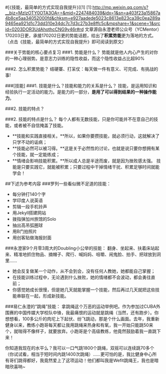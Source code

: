#[《技能，最简单的方式实现自我提升》][1]
[1]:http://mp.weixin.qq.com/s?__biz=MzIzOTY0OTA3OA==&mid=2247484039&idx=1&sn=a403f23a15867a4b8ce5aa34052000fd&chksm=e927aadede5023c8613e823ca39c0ea289a9465ea921d1c73dd310e34dc7c7d3c27b3e8ffc5c&mpshare=1&scene=1&srcid=0203DOR3UdAhothcCNG9y46r#rd
文章源自永澄老师公众号（YCMentor）170203日更，承接170202日更的势能话题，给出了**积累势能**更为落地的方式。（点击《技能，最简单的方式实现自我提升》即可阅读到原文）

###关于势能的核心要点复习
###1. 势能是什么？
势能就是他人内心产生的对你的一种心理弱势。是意志力训练的隐性收益，而这个隐性收益占比超90%

###2. 怎么积累势能？
结硬寨、打呆仗：每天做一件有意义、可完成、有挑战的事!

###[技能]
###1. 技能是什么？技能和能力的关系是什么？
技能，是运用知识和经验执行一定活动的能力。是能力的一部分，**是用了可以得到结果的一种操作能力**。

###2. 技能的特点？

###2. 技能的特点是什么？
每个人都有无数技能，只是你可能并不在意自己的技能，或者被不自信掩盖了技能。

 - **技能和实践直接相关。**所以，如果你要攒技能，就必须行动，这就解决了只学不动的诟病；
 - **技能必然可以被习得。**这是关于必然性的讨论，也就是说只要你想拥有某个技能，就一定能练成；
 - **情绪会影响技能积累。**所以成人总是半途而废，就是因为挫败感太强。
技能是只要实践它，就能被积累；只要过程中干掉情绪干扰、积累足够时间就能学会！

##下述为参考内容
###罗列一些看似微不足道的技能：
 - 每分钟打140个字
 - 学印度人说英语
 - 剪辑一段手机铃声
 -  用Jekyll搭建网站
 - 拨指弹加州旅馆的Solo
 - 抽出高吊弧圈球
 - 用B门拍照片
 - 用创客贴做海报封面


###永澄家9个月零3周大的Doubling小公举的技能：
翻身、坐起来、扶着床站起来、精准地抓住物品、摘帽子、爬行、喊妈妈、咀嚼、闹鬼脸、拍手、把球放到洞里……
 - 她会反复做某一个动作，从不会到会，没有任何人教她，她都能自己掌握；
 - 在技能训练过程中，无论遇到什么挫败，她的情绪都不会波动，都会勇往直前；
 - 你感觉她成长很慢，但是她几天就能掌握一个技能，然后再过几天就把这些技能串联在一起，形成新技能。

###易仁永澄的“跳绳”技能：
拿跳绳这个万恶的运动举例吧。作为参加过CUBA外围赛的中国传媒大学校队中锋，我最痛恨的运动就是跳绳（当然，还有跑步）。你想想看，100多公斤的肉坨上下起伏、纷飞跳动，那是个什么画面。去年，我重新健身以来，教练小跑哥每天都让我用跳绳来热身和有氧，我一开始只能跳50来个，就喘得不像样子，就要放弃。小跑哥是个高级教练，他竟然鼓励着我一直跳下来！

你知道我现在的水平么？我可以一口气跳1800个跳绳，双摇可以连续跳70多个（你试试看，相当于短时间内跳1400次跳绳）……更可怕的是，我比健身中心所有哥们跳得都好，我竟然爱上了这项运动！他们都叫我是Wefit跳绳王，我也是暗暗欣喜呐~
